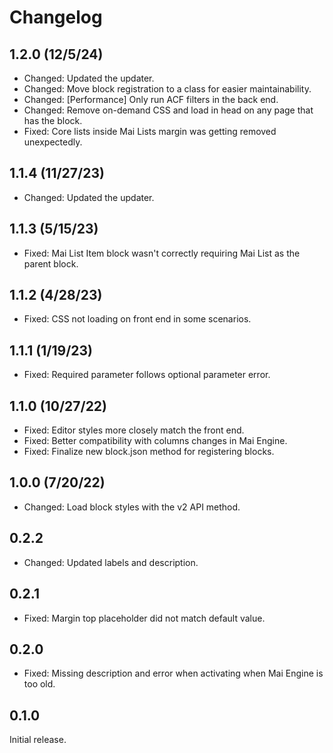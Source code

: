 # Changelog

## 1.2.0 (12/5/24)
* Changed: Updated the updater.
* Changed: Move block registration to a class for easier maintainability.
* Changed: [Performance] Only run ACF filters in the back end.
* Changed: Remove on-demand CSS and load in head on any page that has the block.
* Fixed: Core lists inside Mai Lists margin was getting removed unexpectedly.

## 1.1.4 (11/27/23)
* Changed: Updated the updater.

## 1.1.3 (5/15/23)
* Fixed: Mai List Item block wasn't correctly requiring Mai List as the parent block.

## 1.1.2 (4/28/23)
* Fixed: CSS not loading on front end in some scenarios.

## 1.1.1 (1/19/23)
* Fixed: Required parameter follows optional parameter error.

## 1.1.0 (10/27/22)
* Fixed: Editor styles more closely match the front end.
* Fixed: Better compatibility with columns changes in Mai Engine.
* Fixed: Finalize new block.json method for registering blocks.

## 1.0.0 (7/20/22)
* Changed: Load block styles with the v2 API method.

## 0.2.2
* Changed: Updated labels and description.

## 0.2.1
* Fixed: Margin top placeholder did not match default value.

## 0.2.0
* Fixed: Missing description and error when activating when Mai Engine is too old.

## 0.1.0
Initial release.
